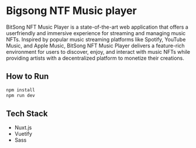
# Bigsong NTF Music player

BitSong NFT Music Player is a state-of-the-art web application that offers a userfriendly and immersive experience for streaming and managing music NFTs. Inspired by popular music streaming platforms like Spotify, YouTube Music, and Apple Music, BitSong NFT Music Player delivers a feature-rich environment for users to discover, enjoy, and interact with music NFTs while providing artists with a decentralized platform to monetize their creations.


## How to Run

```bash
npm install
npm run dev
```

## Tech Stack

- Nuxt.js
- Vuetify
- Sass

